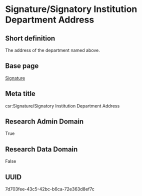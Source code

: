 # Signature/Signatory Institution Department Address
## Short definition
The address of the department named above.
## Base page
[Signature](../Objects/Signature.md)
## Meta title
csr:Signature/Signatory Institution Department Address
## Research Admin Domain
True
## Research Data Domain
False
## UUID
7d703fee-43c5-42bc-b6ca-72e363d8ef7c
